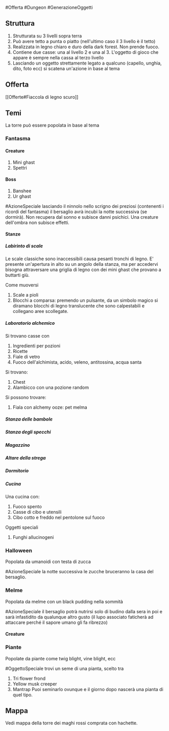 #Offerta #Dungeon #GenerazioneOggetti 

## Struttura
1) Strutturata su 3 livelli sopra terra 
2) Può avere tetto a punta o piatto (nell'ultimo caso il 3 livello è il tetto)
3) Realizzata in legno chiaro e duro della dark forest. Non prende fuoco.
4) Contiene due casse: una al livello 2 e una al 3. L'oggetto di gioco che appare è sempre nella cassa al terzo livello
5) Lasciando un oggetto strettamente legato a qualcuno (capello, unghia, dito, foto ecc) si scatena un'azione in base al tema

## Offerta
[[Offerte#Fiaccola di legno scuro]]

## Temi
La torre può essere popolata in base al tema

### Fantasma 

#### Creature
1) Mini ghast
2) Spettri
#### Boss
1) Banshee
2) Ur ghast

#AzioneSpeciale lasciando il ninnolo nello scrigno dei preziosi (contenenti i ricordi del fantasma) il bersaglio avrà incubi la notte successiva (se dormirà). Non recupera dal sonno e subisce danni psichici.
Una creature dell'ombra non subisce effetti.

#### Stanze

##### Labirinto di scale
Le scale classiche sono inaccessibili causa pesanti tronchi di legno. E' presente un'apertura in alto su un angolo della stanza, ma per accedervi bisogna attraversare una griglia di legno con dei mini ghast che provano a buttarti giù.

Come muoversi
1) Scale a pioli
2) Blocchi a comparsa: premendo un pulsante, da un simbolo magico si diramano blocchi di legno translucente che sono calpestabili e collegano aree scollegate. 

##### Laboratorio alchemico
Si trovano casse con
1) Ingredienti per pozioni
2) Ricette
3) Fiale di vetro
4) Fuoco dell'alchimista, acido, veleno, antitossina, acqua santa

Si trovano:
1) Chest
2) Alambicco con una pozione random

Si possono trovare:
1) Fiala con alchemy ooze: pet melma

##### Stanza delle bambole

##### Stanza degli specchi

##### Magazzino

##### Altare della strega

##### Dormitorio

##### Cucina
Una cucina con:
1) Fuoco spento
2) Casse di cibo e utensili
3) Cibo cotto e freddo nel pentolone sul fuoco

Oggetti speciali
1) Funghi allucinogeni

### Halloween
Popolata da umanoidi con testa di zucca

#AzioneSpeciale la notte successiva le zucche bruceranno la casa del bersaglio.

### Melme
Popolata da melme con un black pudding nella sommità

#AzioneSpeciale il bersaglio potrà nutrirsi solo di budino dalla sera in poi e sarà infastidito da qualunque altro gusto (il lupo associato faticherà ad attaccare perché il sapore umano gli fa ribrezzo)

#### Creature


### Piante
Popolate da piante come twig blight, vine blight, ecc

#OggettoSpeciale trovi un seme di una pianta, scelto tra
1) Tri flower frond
2) Yellow musk creeper
3) Mantrap
Puoi seminarlo ovunque e il giorno dopo nascerà una pianta di quel tipo.


## Mappa
Vedi mappa della torre dei maghi rossi comprata con hachette.